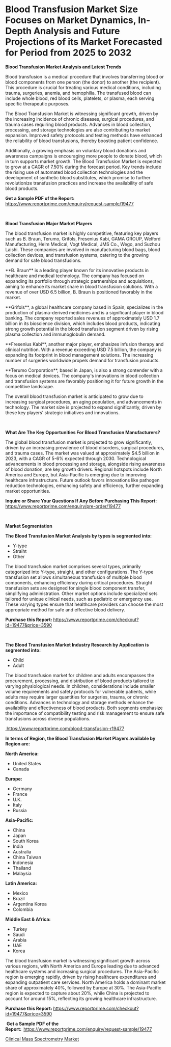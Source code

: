 <p><h1>Blood Transfusion Market Size Focuses on Market Dynamics, In-Depth Analysis and Future Projections of its Market Forecasted for Period from 2025 to 2032</h1></p><p><strong>Blood Transfusion Market Analysis and Latest Trends</strong></p>
<p><p>Blood transfusion is a medical procedure that involves transferring blood or blood components from one person (the donor) to another (the recipient). This procedure is crucial for treating various medical conditions, including trauma, surgeries, anemia, and hemophilia. The transfused blood can include whole blood, red blood cells, platelets, or plasma, each serving specific therapeutic purposes.</p><p>The Blood Transfusion Market is witnessing significant growth, driven by the increasing incidence of chronic diseases, surgical procedures, and trauma cases requiring blood products. Advances in blood collection, processing, and storage technologies are also contributing to market expansion. Improved safety protocols and testing methods have enhanced the reliability of blood transfusions, thereby boosting patient confidence.</p><p>Additionally, a growing emphasis on voluntary blood donations and awareness campaigns is encouraging more people to donate blood, which in turn supports market growth. The Blood Transfusion Market is expected to grow at a CAGR of 7.50% during the forecast period. Key trends include the rising use of automated blood collection technologies and the development of synthetic blood substitutes, which promise to further revolutionize transfusion practices and increase the availability of safe blood products.</p></p>
<p><strong>Get a Sample PDF of the Report:&nbsp;</strong> <a href="https://www.reportprime.com/enquiry/request-sample/19477?utm_campaign=2318&utm_medium=2&utm_source=Github&utm_content=ia&utm_term=19032025&utm_id=blood-transfusion">https://www.reportprime.com/enquiry/request-sample/19477</a></p>
<p>&nbsp;</p>
<p><strong>Blood Transfusion Major Market Players</strong></p>
<p><p>The blood transfusion market is highly competitive, featuring key players such as B. Braun, Terumo, Grifols, Fresenius Kabi, GAMA GROUP, Welford Manufacturing, Helm Medical, Vogt Medical, JMS Co., Wego, and Suzhou Laishi. These companies are involved in manufacturing blood bags, blood collection devices, and transfusion systems, catering to the growing demand for safe blood transfusions.</p><p>**B. Braun** is a leading player known for its innovative products in healthcare and medical technology. The company has focused on expanding its portfolio through strategic partnerships and acquisitions, aiming to enhance its market share in blood transfusion solutions. With a revenue of over USD 6.5 billion, B. Braun is positioned favorably in the market.</p><p>**Grifols**, a global healthcare company based in Spain, specializes in the production of plasma-derived medicines and is a significant player in blood banking. The company reported sales revenues of approximately USD 1.7 billion in its bioscience division, which includes blood products, indicating strong growth potential in the blood transfusion segment driven by rising plasma collection and immunoglobulin demand.</p><p>**Fresenius Kabi**, another major player, emphasizes infusion therapy and clinical nutrition. With a revenue exceeding USD 7.5 billion, the company is expanding its footprint in blood management solutions. The increasing number of surgeries worldwide propels demand for transfusion products.</p><p>**Terumo Corporation**, based in Japan, is also a strong contender with a focus on medical devices. The company's innovations in blood collection and transfusion systems are favorably positioning it for future growth in the competitive landscape.</p><p>The overall blood transfusion market is anticipated to grow due to increasing surgical procedures, an aging population, and advancements in technology. The market size is projected to expand significantly, driven by these key players’ strategic initiatives and innovations.</p></p>
<p>&nbsp;</p>
<p><strong>What Are The Key Opportunities For Blood Transfusion Manufacturers?</strong></p>
<p><p>The global blood transfusion market is projected to grow significantly, driven by an increasing prevalence of blood disorders, surgical procedures, and trauma cases. The market was valued at approximately $4.5 billion in 2023, with a CAGR of 5-6% expected through 2030. Technological advancements in blood processing and storage, alongside rising awareness of blood donation, are key growth drivers. Regional hotspots include North America and Europe, but Asia-Pacific is emerging due to improving healthcare infrastructure. Future outlook favors innovations like pathogen reduction technologies, enhancing safety and efficiency, further expanding market opportunities.</p></p>
<p><strong>Inquire or Share Your Questions If Any Before Purchasing This Report:</strong> <a href="https://www.reportprime.com/enquiry/pre-order/19477?utm_campaign=2318&utm_medium=2&utm_source=Github&utm_content=ia&utm_term=19032025&utm_id=blood-transfusion">https://www.reportprime.com/enquiry/pre-order/19477</a></p>
<p>&nbsp;</p>
<p><strong>Market Segmentation</strong></p>
<p><strong>The Blood Transfusion Market Analysis by types is segmented into:</strong></p>
<p><ul><li>Y-type</li><li>Straiht</li><li>Other</li></ul></p>
<p><p>The blood transfusion market comprises several types, primarily categorized into Y-type, straight, and other configurations. The Y-type transfusion set allows simultaneous transfusion of multiple blood components, enhancing efficiency during critical procedures. Straight transfusion sets are designed for single blood component transfer, simplifying administration. Other market options include specialized sets tailored for unique clinical needs, such as pediatric or emergency use. These varying types ensure that healthcare providers can choose the most appropriate method for safe and effective blood delivery.</p></p>
<p><strong>Purchase this Report:&nbsp;</strong><a href="https://www.reportprime.com/checkout?id=19477&price=3590&utm_campaign=2318&utm_medium=2&utm_source=Github&utm_content=ia&utm_term=19032025&utm_id=blood-transfusion">https://www.reportprime.com/checkout?id=19477&price=3590</a></p>
<p>&nbsp;</p>
<p><strong>The Blood Transfusion Market Industry Research by Application is segmented into:</strong></p>
<p><ul><li>Child</li><li>Adult</li></ul></p>
<p><p>The blood transfusion market for children and adults encompasses the procurement, processing, and distribution of blood products tailored to varying physiological needs. In children, considerations include smaller volume requirements and safety protocols for vulnerable patients, while adults may require larger quantities for surgeries, trauma, or chronic conditions. Advances in technology and storage methods enhance the availability and effectiveness of blood products. Both segments emphasize the importance of compatibility testing and risk management to ensure safe transfusions across diverse populations.</p></p>
<p><a href="https://www.reportprime.com/blood-transfusion-r19477?utm_campaign=2318&utm_medium=2&utm_source=Github&utm_content=ia&utm_term=19032025&utm_id=blood-transfusion">&nbsp;https://www.reportprime.com/blood-transfusion-r19477</a></p>
<p><strong>In terms of Region, the Blood Transfusion Market Players available by Region are:</strong></p>
<p>
    <p> <strong> North America: </strong>
        <ul>
            <li>United States</li>
            <li>Canada</li>
        </ul>
        </p> 
    <p> <strong> Europe: </strong>
        <ul>
            <li>Germany</li>
            <li>France</li>
            <li>U.K.</li>
            <li>Italy</li>
            <li>Russia</li>
        </ul>
        </p> 
    <p> <strong> Asia-Pacific: </strong>
        <ul>
            <li>China</li>
            <li>Japan</li>
            <li>South Korea</li>
            <li>India</li>
            <li>Australia</li>
            <li>China Taiwan</li>
            <li>Indonesia</li>
            <li>Thailand</li>
            <li>Malaysia</li>
        </ul>
        </p> 
    <p> <strong> Latin America: </strong>
        <ul>
            <li>Mexico</li>
            <li>Brazil</li>
            <li>Argentina Korea</li>
            <li>Colombia</li>
        </ul>
        </p> 
    <p> <strong> Middle East & Africa: </strong>
        <ul>
            <li>Turkey</li>
            <li>Saudi</li>
            <li>Arabia</li>
            <li>UAE</li>
            <li>Korea</li>
        </ul>
    </p>
    </p>
<p><p>The blood transfusion market is witnessing significant growth across various regions, with North America and Europe leading due to advanced healthcare systems and increasing surgical procedures. The Asia-Pacific region is emerging rapidly, driven by rising healthcare expenditures and expanding outpatient care services. North America holds a dominant market share of approximately 40%, followed by Europe at 30%. The Asia-Pacific region is expected to capture about 20%, while China is projected to account for around 15%, reflecting its growing healthcare infrastructure.</p></p>
<p><strong>Purchase this Report: </strong><a href="https://www.reportprime.com/checkout?id=19477&price=3590&utm_campaign=2318&utm_medium=2&utm_source=Github&utm_content=ia&utm_term=19032025&utm_id=blood-transfusion">https://www.reportprime.com/checkout?id=19477&price=3590</a></p>
<p>&nbsp;<strong>Get a Sample PDF of the Report:&nbsp;&nbsp;</strong><a href="https://www.reportprime.com/enquiry/request-sample/19477?utm_campaign=2318&utm_medium=2&utm_source=Github&utm_content=ia&utm_term=19032025&utm_id=blood-transfusion">https://www.reportprime.com/enquiry/request-sample/19477</a></p>
<p><strong></strong></p>
<p><p><a href="https://github.com/amramcocosxa/Market-Research-Report-List-1/blob/main/clinical-mass-spectrometry-market.md?utm_campaign=2318&utm_medium=2&utm_source=Github&utm_content=ia&utm_term=19032025&utm_id=blood-transfusion">Clinical Mass Spectrometry Market</a></p></p>